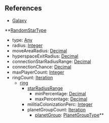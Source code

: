 ## References
  * [Galaxy](RebellionGalaxy.md)

**[RandomStarType](RebellionRandomStarType.md)
  * type: [Any](Any.md)
  * radius: [Integer](Integer.md)
  * moveAreaRadius: [Decimal](Decimal.md)
  * hyperspaceExitRadius: [Decimal](Decimal.md)
  * connectionStarRadiusRange: [Decimal](Decimal.md)
  * connectionChance: [Decimal](Decimal.md)
  * maxPlayerCount: [Integer](Integer.md)
  * ringCount: [Iteration](Iteration.md)
    * [ring](Rebellionring.md)
      * [starRadiusRange](RebellionstarRadiusRange.md)
        * minPercentage: [Decimal](Decimal.md)
        * maxPercentage: [Decimal](Decimal.md)
      * militiaColonizationPerc: [Integer](Integer.md)
      * planetGroupCount: [Iteration](Iteration.md)
        * [planetGroup](RebellionPlanetGroupType.md): [PlanetGroupType](PlanetGroupType.md)**
